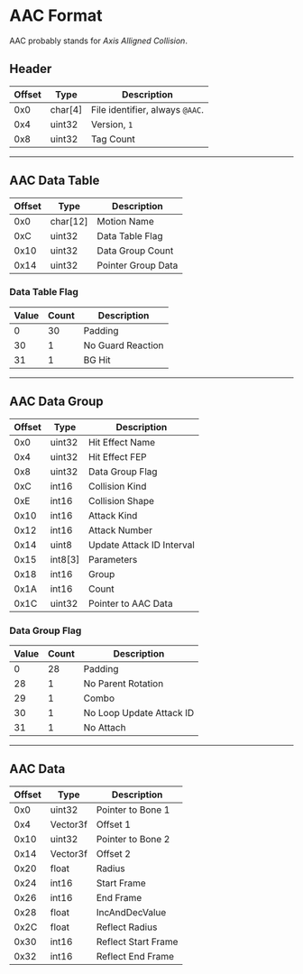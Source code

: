 # AAC Format

AAC probably stands for *Axis Alligned Collision*.


## Header
| Offset | Type  | Description
|--------|-------|------------
| 0x0     | char[4]   | File identifier, always `@AAC`.
| 0x4     | uint32   | Version, `1`
| 0x8     | uint32   | Tag Count

---
## AAC Data Table
| Offset | Type  | Description
|--------|-------|------------
| 0x0     | char[12]   | Motion Name
| 0xC     | uint32   | Data Table Flag
| 0x10    | uint32   | Data Group Count
| 0x14    | uint32   | Pointer Group Data

### Data Table Flag
| Value | Count  | Description
|--------|-------|------------
| 0     | 30   | Padding
| 30     | 1   | No Guard Reaction
| 31     | 1   | BG Hit
---
## AAC Data Group
| Offset | Type  | Description
|--------|-------|------------
| 0x0     | uint32   | Hit Effect Name
| 0x4     | uint32   | Hit Effect FEP
| 0x8     | uint32   | Data Group Flag
| 0xC     | int16   | Collision Kind
| 0xE     | int16   | Collision Shape
| 0x10    | int16   | Attack Kind
| 0x12    | int16   | Attack Number
| 0x14    | uint8   | Update Attack ID Interval
| 0x15    | int8[3]   | Parameters
| 0x18    | int16   | Group
| 0x1A    | int16   | Count
| 0x1C    | uint32   | Pointer to AAC Data

### Data Group Flag
| Value | Count  | Description
|--------|-------|------------
| 0     | 28   | Padding
| 28     | 1   | No Parent Rotation
| 29     | 1   | Combo
| 30     | 1   | No Loop Update Attack ID
| 31     | 1   | No Attach

---
## AAC Data
| Offset | Type  | Description
|--------|-------|------------
| 0x0     | uint32   | Pointer to Bone 1
| 0x4     | Vector3f   | Offset 1
| 0x10    | uint32   | Pointer to Bone 2
| 0x14    | Vector3f   | Offset 2
| 0x20    | float   | Radius
| 0x24    | int16   | Start Frame
| 0x26    | int16   | End Frame
| 0x28    | float   | IncAndDecValue
| 0x2C    | float   | Reflect Radius
| 0x30    | int16   | Reflect Start Frame
| 0x32    | int16   | Reflect End Frame